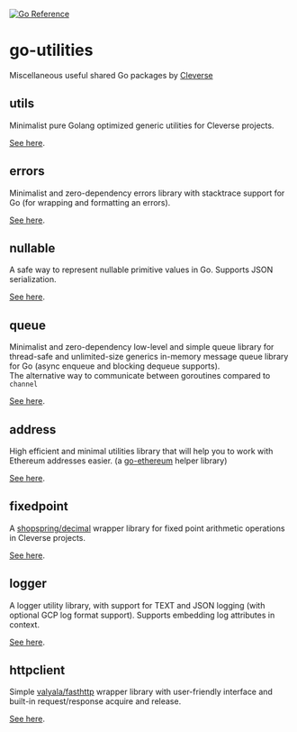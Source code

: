 [![Go Reference](https://pkg.go.dev/badge/github.com/Cleverse/go-utilities.svg)](https://pkg.go.dev/github.com/Cleverse/go-utilities)

# go-utilities

Miscellaneous useful shared Go packages by [Cleverse](https://about.cleverse.com)

## utils

Minimalist pure Golang optimized generic utilities for Cleverse projects.

[See here](utils/README.md).

## errors

Minimalist and zero-dependency errors library with stacktrace support for Go (for wrapping and formatting an errors).

[See here](errors/README.md).

## nullable

A safe way to represent nullable primitive values in Go. Supports JSON serialization.

[See here](nullable/README.md).

## queue

Minimalist and zero-dependency low-level and simple queue library for thread-safe and unlimited-size generics in-memory message queue library for Go (async enqueue and blocking dequeue supports).\
The alternative way to communicate between goroutines compared to `channel`

[See here](queue/README.md).

## address

High efficient and minimal utilities library that will help you to work with Ethereum addresses easier. (a [go-ethereum](https://github.com/ethereum/go-ethereum) helper library)

[See here](address/README.md).

## fixedpoint

A [shopspring/decimal](https://github.com/shopspring/decimal) wrapper library for fixed point arithmetic operations in Cleverse projects.

[See here](fixedpoint/README.md).

## logger

A logger utility library, with support for TEXT and JSON logging (with optional GCP log format support). Supports embedding log attributes in context.

[See here](logger/README.md).

## httpclient

Simple [valyala/fasthttp](https://github.com/valyala/fasthttp) wrapper library with user-friendly interface and built-in request/response acquire and release.

[See here](httpclient/go.mod).
